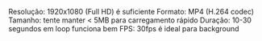 Resolução: 1920x1080 (Full HD) é suficiente
Formato: MP4 (H.264 codec)
Tamanho: tente manter < 5MB para carregamento rápido
Duração: 10-30 segundos em loop funciona bem
FPS: 30fps é ideal para background